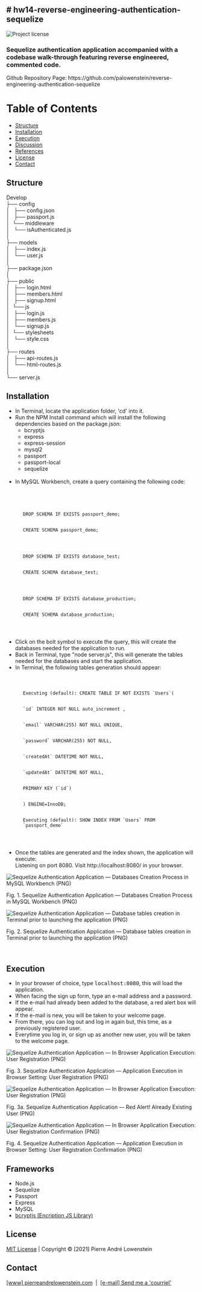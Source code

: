 ## # hw14-reverse-engineering-authentication-sequelize
![Project license](https://img.shields.io/badge/license-MIT,https://choosealicense.com/licenses/mit/-brightgreen)

<h3>Sequelize authentication application accompanied with a codebase walk-through featuring reverse engineered, commented code.</h3>
<p>Github Repository Page: https://github.com/palowenstein/reverse-engineering-authentication-sequelize</p>

# Table of Contents
  * [Structure](#Structure)
  * [Installation](#Installation)
  * [Execution](#Execution)
  * [Discussion](#Discussion)
  * [References](#References)
  * [License](#License)
  * [Contact](#Contact)

## Structure

<p>Develop<br />
├── config<br />
│   ├── config.json<br />
│   ├── passport.js<br />
│   └── middleware<br />
│  	    └── isAuthenticated.js<br />
│<br />
├── models<br />
│   ├── index.js<br />
│   └── user.js<br />
│<br />
├── package.json<br />
│<br />
├── public<br />
│   ├── login.html<br />
│   ├── members.html<br />
│   ├── signup.html<br />
│   └── js<br />
│  	    ├── login.js<br />
│  	    ├── members.js<br />
│  	    └── signup.js<br />
│   └── stylesheets<br />
│  	    └── style.css<br />
│<br />
├── routes<br />
│   ├── api-routes.js<br />
│   └── html-routes.js<br />
│<br />
└── server.js
</p>

## Installation
<ul>
<li>In Terminal, locate the application folder, 'cd' into it.</li>
<li>Run the NPM Install command which will install the following dependencies based on the package.json:
<br />
  <ul>
  <li>bcryptjs</li>
  <li>express</li>
  <li>express-session</li>
  <li>mysql2</li>
  <li>passport</li>
  <li>passport-local</li>
  <li>sequelize</li>
  </ul>
<br />
</li>
<li>In MySQL Workbench, create a query containing the following code:
<br />
  <code>
  <ul style="list-style-type: none;">
  <li>DROP SCHEMA IF EXISTS passport_demo;</li>
  <li>CREATE SCHEMA passport_demo;</li>
  <li></li>
  <li>DROP SCHEMA IF EXISTS database_test;</li>
  <li>CREATE SCHEMA database_test;</li>
  <li></li>
  <li>DROP SCHEMA IF EXISTS database_production;</li>
  <li>CREATE SCHEMA database_production;</li>
  </ul>
  </code>
<br />
</li>
<li>Click on the bolt symbol to execute the query, this will create the databases needed for the application to run.</li>
<li>Back in Terminal, type "node server.js", this will generate the tables needed for the databases and start the application.</li>
<li>In Terminal, the following tables generation should appear:
  <code>
  <ul style="list-style-type: none;">
  <li>Executing (default): CREATE TABLE IF NOT EXISTS `Users`(</li>
  <li>`id` INTEGER NOT NULL auto_increment ,</li>
  <li>`email` VARCHAR(255) NOT NULL UNIQUE,</li>
  <li>`password` VARCHAR(255) NOT NULL,</li>
  <li>`createdAt` DATETIME NOT NULL,</li>
  <li>`updatedAt` DATETIME NOT NULL,</li>
  <li>PRIMARY KEY (`id`)</li>
  <li>) ENGINE=InnoDB;</li>
  <li>Executing (default): SHOW INDEX FROM `Users` FROM `passport_demo`</li>
  </ul>
  </code>
<li>Once the tables are generated and the index shown, the application will execute:<br />Listening on port 8080. Visit http://localhost:8080/ in your browser.</li>
</ul>

![Sequelize Authentication Application — Databases Creation Process in MySQL Workbench (PNG)](./demo_assets/ucla-hw14-reverse-engineering-authentication-sequelize-1-mysql-workbench-creating-databases.png "Sequelize Authentication Application — Databases Creation Process in MySQL Workbench (PNG)")
<p>Fig. 1. Sequelize Authentication Application — Databases Creation Process in MySQL Workbench (PNG)
<br />

![Sequelize Authentication Application — Database tables creation in Terminal prior to launching the application (PNG)](./demo_assets/ucla-hw14-reverse-engineering-authentication-sequelize-2-terminal-node-server-js.png "Sequelize Authentication Application — Database tables creation in Terminal prior to launching the application (PNG)")
<p>Fig. 2. Sequelize Authentication Application — Database tables creation in Terminal prior to launching the application (PNG)</p>
<br />

## Execution

<ul>
<li>In your browser of choice, type <kbd>localhost:8080</kbd>, this will load the application.</li>
<li>When facing the sign up form, type an e-mail address and a password.</li>
<li>If the e-mail had already been added to the database, a red alert box will appear.</li>
<li>If the e-mail is new, you will be taken to your welcome page.</li>
<li>From there, you can log out and log in again but, this time, as a previously registered user.</li>
<li>Everytime you log in, or sign up as another new user, you will be taken to the welcome page.</li>
</ul>

![Sequelize Authentication Application — In Browser Application Execution: User Registration (PNG)](./demo_assets/ucla-hw14-reverse-engineering-authentication-sequelize-3-in-browser-application-user-registration.png "Sequelize Authentication Application — In Browser Application Execution: User Registration (PNG)")
<p>Fig. 3. Sequelize Authentication Application — Application Execution in Browser Setting: User Registration (PNG)</p>

![Sequelize Authentication Application — In Browser Application Execution: User Registration (PNG)](./demo_assets/ucla-hw14-reverse-engineering-authentication-sequelize-3-in-browser-application-user-registration.png "Sequelize Authentication Application — In Browser Application Execution: User Registration (PNG)")
<p>Fig. 3a. Sequelize Authentication Application — Red Alert! Already Existing User (PNG)</p>

![Sequelize Authentication Application — In Browser Application Execution: User Registration Confirmation (PNG)](./demo_assets/ucla-hw14-reverse-engineering-authentication-sequelize-4-in-browser-application-user-registration-receipt.png "Sequelize Authentication Application — In Browser Application Execution: User Registration Confirmation (PNG)")
<p>Fig. 4. Sequelize Authentication Application — Application Execution in Browser Setting: User Registration Confirmation (PNG)</p>

## Frameworks
<ul>
<li>Node.js</li>
<li>Sequelize</li>
<li>Passport</li>
<li>Express</li>
<li>MySQL</li>
<li><a href="https://www.npmjs.com/package/bcryptjs" title="bcryptjs (Encription JS Library)">bcryptjs (Encription JS Library)</a></li>
</ul>

## License
<p>
<a href="./MITlicense.txt">MIT License</a> | Copyright © [2021] Pierre André Lowenstein
</p>

## Contact
<p>
<a href="http://pierreandrelowenstein.com" title="[www] Pierre Andr&eacute; Lowenstein" target="_blank">[www] pierreandrelowenstein.com</a>
&nbsp;|&nbsp;
<a href="mailto:coder@pierreandrelowenstein.com" title="Courriel / E-Mail">[e-mail] Send me a 'courriel'</a>
</p>
